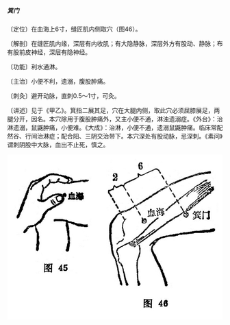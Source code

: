 ##### 箕门

〔定位）在血海上6寸，缝匠肌内侧取穴（图46）。

〔解剖〕在缝匠肌内缘，深层有内收肌；有大隐静脉，深层外方有股动、静脉；布有股前皮神经，深层有隐神经。

〔功能〕利水通淋。

〔主治〕小便不利，遗溺，腹股肿痛。

〔刺灸〕避开动脉，直刺0.5～1寸，可灸。

〔讲述〕见于《甲乙》。箕指二展其足，穴在大腿内侧，取此穴必须屈膝展足，两腿分开，因名。本穴除用于腹股肿痛外，又主小便不通，淋浊遗溺症。《外台》：治淋遗溺，鼠鼷肿痛，小便难。《大成》：治淋，小便不通，遗溺鼠鼷肿痛。临床常配然谷、行间治淋症；配合阳、三阴交治带下。本穴深处有股动脉，忌深刺。《素问》谓刺阴股中大脉，血出不止死，慎之。

![](img/图45、46.jpg)
